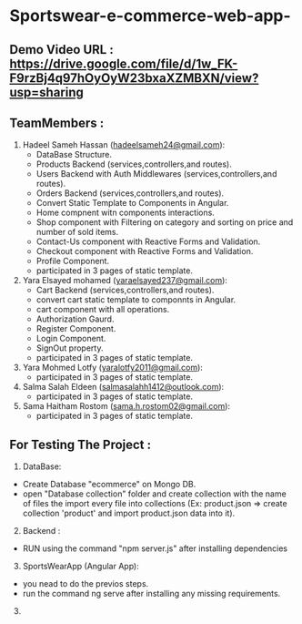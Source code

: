 # Sportswear-e-commerce-web-app-

## Demo Video URL : https://drive.google.com/file/d/1w_FK-F9rzBj4q97hOyOyW23bxaXZMBXN/view?usp=sharing

## TeamMembers :
  1) Hadeel Sameh Hassan (hadeelsameh24@gmail.com):
        - DataBase Structure.
        - Products Backend (services,controllers,and routes).
        - Users Backend  with Auth Middlewares (services,controllers,and routes).
        - Orders Backend (services,controllers,and routes).
        - Convert Static Template to Components in Angular.
        - Home compnent witn components interactions.
        - Shop component with Filtering on category and sorting on price and number of sold items.
        - Contact-Us component with Reactive Forms and Validation.
        - Checkout component with Reactive Forms and Validation.
        - Profile Component.
        - participated in 3 pages of static template.
  2) Yara Elsayed mohamed (yaraelsayed237@gmail.com):
        - Cart Backend (services,controllers,and routes).
        - convert cart static template to componnts in Angular.
        - cart component with all operations.
        - Authorization Gaurd.
        - Register Component.
        - Login Component.
        - SignOut property.
        - participated in 3 pages of static template.
  3) Yara Mohmed Lotfy (yaralotfy2011@gmail.com):
       - participated in 3 pages of static template.
  4) Salma Salah Eldeen (salmasalahh1412@outlook.com):
       - participated in 3 pages of static template.
  5) Sama Haitham Rostom (sama.h.rostom02@gmail.com):
       - participated in 3 pages of static template.
        

## For Testing The Project :

1) DataBase:
  - Create Database "ecommerce" on Mongo DB.
  - open "Database collection" folder and create collection with the name of files the import every file into collections 
  (Ex: product.json => create collection 'product' and import product.json data into it).
 
2) Backend :
  - RUN using the command "npm server.js" after installing dependencies
3) SportsWearApp (Angular App):
  - you nead to do the previos steps.
  - run the command ng serve after installing any missing requirements.

3) 
